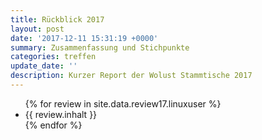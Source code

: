 ```yaml
---
title: Rückblick 2017
layout: post
date: '2017-12-11 15:31:19 +0000'
summary: Zusammenfassung und Stichpunkte
categories: treffen
update_date: ''
description: Kurzer Report der Wolust Stammtische 2017 
---
```

<ul>
 {% for review  in site.data.review17.linuxuser %}
    <li>  {{ review.inhalt }} </li>
 {% endfor %}
</ul>
